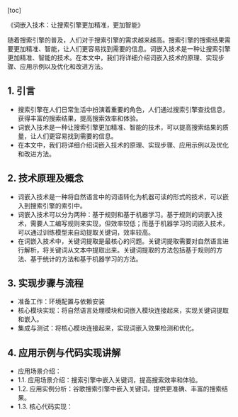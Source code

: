 
[toc]                    
                
                
《词嵌入技术：让搜索引擎更加精准，更加智能》

随着搜索引擎的普及，人们对于搜索引擎的需求越来越高。搜索引擎的搜索结果需要更加精准、智能，让人们更容易找到需要的信息。词嵌入技术是一种让搜索引擎更加精准、智能的技术。在本文中，我们将详细介绍词嵌入技术的原理、实现步骤、应用示例以及优化和改进方法。

## 1. 引言

- 搜索引擎在人们日常生活中扮演着重要的角色，人们通过搜索引擎查找信息，获得丰富的搜索结果，提高搜索效率和体验。
- 词嵌入技术是一种让搜索引擎更加精准、智能的技术，可以提高搜索结果的质量，让人们更容易找到需要的信息。
- 在本文中，我们将详细介绍词嵌入技术的原理、实现步骤、应用示例以及优化和改进方法。

## 2. 技术原理及概念

- 词嵌入技术是一种将自然语言中的词语转化为机器可读的形式的技术，可以嵌入到搜索引擎的索引中。
- 词嵌入技术可以分为两种：基于规则和基于机器学习。基于规则的词嵌入技术，需要人工编写规则来实现，但效率较低；而基于机器学习的词嵌入技术，可以通过训练模型来自动提取关键词，效率较高。
- 在词嵌入技术中，关键词提取是最核心的问题。关键词提取需要对自然语言进行解析，将关键词从文本中提取出来。关键词提取的方法包括基于规则的方法、基于统计的方法和基于机器学习的方法。

## 3. 实现步骤与流程

- 准备工作：环境配置与依赖安装
- 核心模块实现：将自然语言处理模块和词嵌入模块连接起来，实现关键词提取和嵌入。
- 集成与测试：将核心模块连接起来，实现词嵌入效果检测和优化。

## 4. 应用示例与代码实现讲解

- 应用场景介绍：
- 1.1. 应用场景介绍：搜索引擎中嵌入关键词，提高搜索效率和体验。
- 1.2. 应用实例分析：谷歌搜索引擎中嵌入关键词，提供更准确、丰富的搜索结果。
- 1.3. 核心代码实现：

